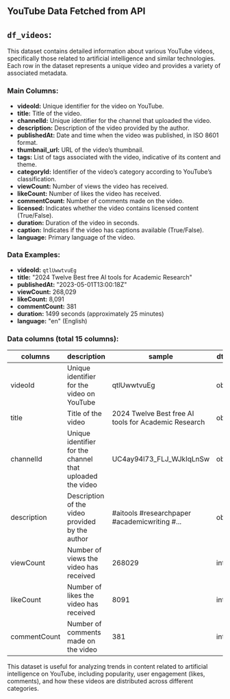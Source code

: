 ## YouTube Data Fetched from API

## `df_videos`:
This dataset contains detailed information about various YouTube videos, specifically those related to artificial intelligence and similar technologies. Each row in the dataset represents a unique video and provides a variety of associated metadata.

### Main Columns:

- **videoId:** Unique identifier for the video on YouTube.
- **title:** Title of the video.
- **channelId:** Unique identifier for the channel that uploaded the video.
- **description:** Description of the video provided by the author.
- **publishedAt:** Date and time when the video was published, in ISO 8601 format.
- **thumbnail_url:** URL of the video’s thumbnail.
- **tags:** List of tags associated with the video, indicative of its content and theme.
- **categoryId:** Identifier of the video’s category according to YouTube’s classification.
- **viewCount:** Number of views the video has received.
- **likeCount:** Number of likes the video has received.
- **commentCount:** Number of comments made on the video.
- **licensed:** Indicates whether the video contains licensed content (True/False).
- **duration:** Duration of the video in seconds.
- **caption:** Indicates if the video has captions available (True/False).
- **language:** Primary language of the video.

### Data Examples:

- **videoId:** `qtlUwwtvuEg`
- **title:** "2024 Twelve Best free AI tools for Academic Research"
- **publishedAt:** "2023-05-01T13:00:18Z"
- **viewCount:** 268,029
- **likeCount:** 8,091
- **commentCount:** 381
- **duration:** 1499 seconds (approximately 25 minutes)
- **language:** "en" (English)

### Data columns (total 15 columns):

| columns     | description                                           | sample                                                     | dtype   |
|-------------|-------------------------------------------------------|-------------------------------------------------------------|---------|
| videoId     | Unique identifier for the video on YouTube            | qtlUwwtvuEg                                                 | object  |
| title       | Title of the video                                    | 2024 Twelve Best free AI tools for Academic Research        | object  |
| channelId   | Unique identifier for the channel that uploaded the video | UC4ay94l73_FLJ_WJkIqLnSw                                     | object  |
| description | Description of the video provided by the author       | #aitools #researchpaper #academicwriting #...               | object  |
| viewCount   | Number of views the video has received                | 268029                                                      | int64   |
| likeCount   | Number of likes the video has received                | 8091                                                        | int64   |
| commentCount| Number of comments made on the video                  | 381                                                         | int64   |


This dataset is useful for analyzing trends in content related to artificial intelligence on YouTube, including popularity, user engagement (likes, comments), and how these videos are distributed across different categories.
